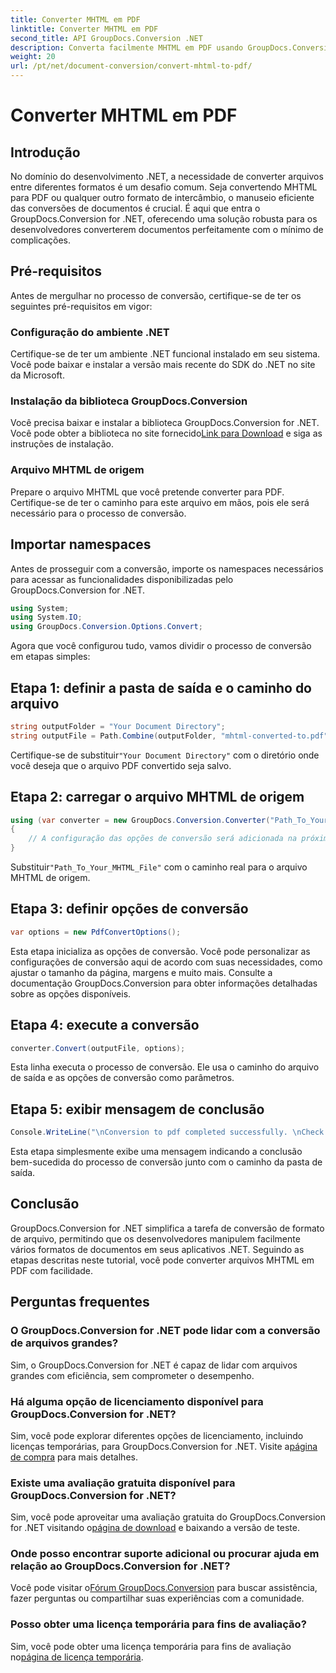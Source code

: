 ```yaml
---
title: Converter MHTML em PDF
linktitle: Converter MHTML em PDF
second_title: API GroupDocs.Conversion .NET
description: Converta facilmente MHTML em PDF usando GroupDocs.Conversion for .NET. Simplifique o manuseio de documentos com esta biblioteca robusta.
weight: 20
url: /pt/net/document-conversion/convert-mhtml-to-pdf/
---
```


# Converter MHTML em PDF

## Introdução
No domínio do desenvolvimento .NET, a necessidade de converter arquivos entre diferentes formatos é um desafio comum. Seja convertendo MHTML para PDF ou qualquer outro formato de intercâmbio, o manuseio eficiente das conversões de documentos é crucial. É aqui que entra o GroupDocs.Conversion for .NET, oferecendo uma solução robusta para os desenvolvedores converterem documentos perfeitamente com o mínimo de complicações.
## Pré-requisitos
Antes de mergulhar no processo de conversão, certifique-se de ter os seguintes pré-requisitos em vigor:
### Configuração do ambiente .NET
Certifique-se de ter um ambiente .NET funcional instalado em seu sistema. Você pode baixar e instalar a versão mais recente do SDK do .NET no site da Microsoft.
### Instalação da biblioteca GroupDocs.Conversion
Você precisa baixar e instalar a biblioteca GroupDocs.Conversion for .NET. Você pode obter a biblioteca no site fornecido[Link para Download](https://releases.groupdocs.com/conversion/net/) e siga as instruções de instalação.
### Arquivo MHTML de origem
Prepare o arquivo MHTML que você pretende converter para PDF. Certifique-se de ter o caminho para este arquivo em mãos, pois ele será necessário para o processo de conversão.

## Importar namespaces
Antes de prosseguir com a conversão, importe os namespaces necessários para acessar as funcionalidades disponibilizadas pelo GroupDocs.Conversion for .NET.

```csharp
using System;
using System.IO;
using GroupDocs.Conversion.Options.Convert;
```

Agora que você configurou tudo, vamos dividir o processo de conversão em etapas simples:
## Etapa 1: definir a pasta de saída e o caminho do arquivo
```csharp
string outputFolder = "Your Document Directory";
string outputFile = Path.Combine(outputFolder, "mhtml-converted-to.pdf");
```
Certifique-se de substituir`"Your Document Directory"` com o diretório onde você deseja que o arquivo PDF convertido seja salvo.
## Etapa 2: carregar o arquivo MHTML de origem
```csharp
using (var converter = new GroupDocs.Conversion.Converter("Path_To_Your_MHTML_File"))
{
    // A configuração das opções de conversão será adicionada na próxima etapa
}
```
 Substituir`"Path_To_Your_MHTML_File"` com o caminho real para o arquivo MHTML de origem.
## Etapa 3: definir opções de conversão
```csharp
var options = new PdfConvertOptions();
```
Esta etapa inicializa as opções de conversão. Você pode personalizar as configurações de conversão aqui de acordo com suas necessidades, como ajustar o tamanho da página, margens e muito mais. Consulte a documentação GroupDocs.Conversion para obter informações detalhadas sobre as opções disponíveis.
## Etapa 4: execute a conversão
```csharp
converter.Convert(outputFile, options);
```
Esta linha executa o processo de conversão. Ele usa o caminho do arquivo de saída e as opções de conversão como parâmetros.
## Etapa 5: exibir mensagem de conclusão
```csharp
Console.WriteLine("\nConversion to pdf completed successfully. \nCheck output in {0}", outputFolder);
```
Esta etapa simplesmente exibe uma mensagem indicando a conclusão bem-sucedida do processo de conversão junto com o caminho da pasta de saída.

## Conclusão
GroupDocs.Conversion for .NET simplifica a tarefa de conversão de formato de arquivo, permitindo que os desenvolvedores manipulem facilmente vários formatos de documentos em seus aplicativos .NET. Seguindo as etapas descritas neste tutorial, você pode converter arquivos MHTML em PDF com facilidade.
## Perguntas frequentes
### O GroupDocs.Conversion for .NET pode lidar com a conversão de arquivos grandes?
Sim, o GroupDocs.Conversion for .NET é capaz de lidar com arquivos grandes com eficiência, sem comprometer o desempenho.
### Há alguma opção de licenciamento disponível para GroupDocs.Conversion for .NET?
 Sim, você pode explorar diferentes opções de licenciamento, incluindo licenças temporárias, para GroupDocs.Conversion for .NET. Visite a[página de compra](https://purchase.groupdocs.com/buy) para mais detalhes.
### Existe uma avaliação gratuita disponível para GroupDocs.Conversion for .NET?
Sim, você pode aproveitar uma avaliação gratuita do GroupDocs.Conversion for .NET visitando o[página de download](https://releases.groupdocs.com/) e baixando a versão de teste.
### Onde posso encontrar suporte adicional ou procurar ajuda em relação ao GroupDocs.Conversion for .NET?
 Você pode visitar o[Fórum GroupDocs.Conversion](https://forum.groupdocs.com/c/conversion/11) para buscar assistência, fazer perguntas ou compartilhar suas experiências com a comunidade.
### Posso obter uma licença temporária para fins de avaliação?
 Sim, você pode obter uma licença temporária para fins de avaliação no[página de licença temporária](https://purchase.groupdocs.com/temporary-license/).